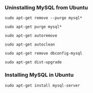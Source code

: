 ### Uninstalling MySQL from Ubuntu

`sudo apt-get remove --purge mysql*`

`sudo apt-get purge mysql*`

`sudo apt-get autoremove`

`sudo apt-get autoclean`

`sudo apt-get remove dbconfig-mysql`

`sudo apt-get dist-upgrade`


### Installing MySQL in Ubuntu

`sudo apt-get install mysql-server`
